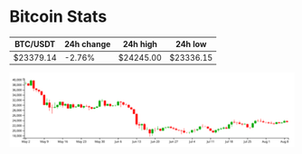 # Bitcoin Stats

BTC/USDT|24h change|24h high|24h low|
|---|---|---|---|
|$23379.14|-2.76%|$24245.00|$23336.15|

<img src="./chart.svg">
